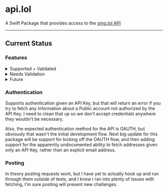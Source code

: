 # api.lol

A Swift Package that provides access to the [omg.lol API](https://api.omg.lol)

____

## Current Status

### Features

<details>
<summary>
Supported + Validated
</summary>

- Address Directory
- Address Profile
- Status Log
    - Global
    - Recent
    - Address
- Now
    - Garden
    - Address Now
- PURL from address
- Pastebin from address

</details>

<details>
<summary>
Needs Validation
</summary>

- Service Info
- Authentication
- Posting
    - Status
    - Profile
    - Now
    - Paste
    - PURL

</details>

<details>
<summary>
Future
</summary>

- Weblog

</details>


### Authentication

Supports authentication given an API Key, but that will return an error if you try to fetch any information about a Public account not authorized by the API Key. I need to clean that up so we don't accept credentials anywhere they wouldn't be necessary.

Also, the expected authentication method for the API is OAUTH, but obviously that wasn't the initial development flow. Next big update for this package will be support for kicking off the OAUTH flow, and then adding support for the apparently undocumented ability to fetch addresses given only an API Key, rather than an explicit email address. 

### Posting

In theory posting requests work, but I have yet to actually hook up and run through them outside of tests, and I know I ran into plenty of issues with fetching, I'm sure posting will present new challenges.



